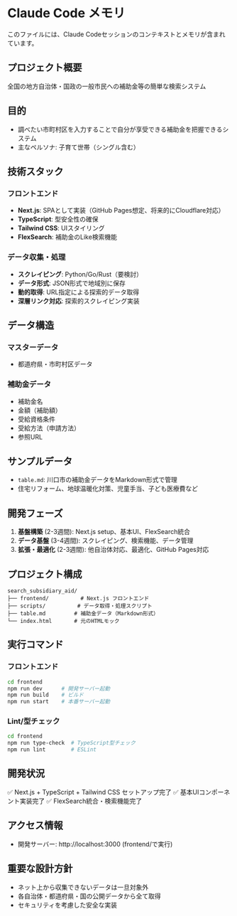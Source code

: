 # Claude Code メモリ

このファイルには、Claude Codeセッションのコンテキストとメモリが含まれています。

## プロジェクト概要
全国の地方自治体・国政の一般市民への補助金等の簡単な検索システム

## 目的
- 調べたい市町村区を入力することで自分が享受できる補助金を把握できるシステム
- 主なペルソナ: 子育て世帯（シングル含む）

## 技術スタック

### フロントエンド
- **Next.js**: SPAとして実装（GitHub Pages想定、将来的にCloudflare対応）
- **TypeScript**: 型安全性の確保
- **Tailwind CSS**: UIスタイリング
- **FlexSearch**: 補助金のLike検索機能

### データ収集・処理
- **スクレイピング**: Python/Go/Rust（要検討）
- **データ形式**: JSON形式で地域別に保存
- **動的取得**: URL指定による探索的データ取得
- **深層リンク対応**: 探索的スクレイピング実装

## データ構造

### マスターデータ
- 都道府県・市町村区データ

### 補助金データ
- 補助金名
- 金額（補助額）
- 受給資格条件
- 受給方法（申請方法）
- 参照URL

## サンプルデータ
- `table.md`: 川口市の補助金データをMarkdown形式で管理
- 住宅リフォーム、地球温暖化対策、児童手当、子ども医療費など

## 開発フェーズ
1. **基盤構築** (2-3週間): Next.js setup、基本UI、FlexSearch統合
2. **データ基盤** (3-4週間): スクレイピング、検索機能、データ管理
3. **拡張・最適化** (2-3週間): 他自治体対応、最適化、GitHub Pages対応

## プロジェクト構成
```
search_subsidiary_aid/
├── frontend/          # Next.js フロントエンド
├── scripts/          # データ取得・処理スクリプト
├── table.md         # 補助金データ（Markdown形式）
└── index.html       # 元のHTMLモック
```

## 実行コマンド

### フロントエンド
```bash
cd frontend
npm run dev      # 開発サーバー起動
npm run build    # ビルド
npm run start    # 本番サーバー起動
```

### Lint/型チェック
```bash
cd frontend
npm run type-check  # TypeScript型チェック
npm run lint        # ESLint
```

## 開発状況
✅ Next.js + TypeScript + Tailwind CSS セットアップ完了
✅ 基本UIコンポーネント実装完了
✅ FlexSearch統合・検索機能完了

## アクセス情報
- 開発サーバー: http://localhost:3000 (frontend/で実行)

## 重要な設計方針
- ネット上から収集できないデータは一旦対象外
- 各自治体・都道府県・国の公開データから全て取得
- セキュリティを考慮した安全な実装